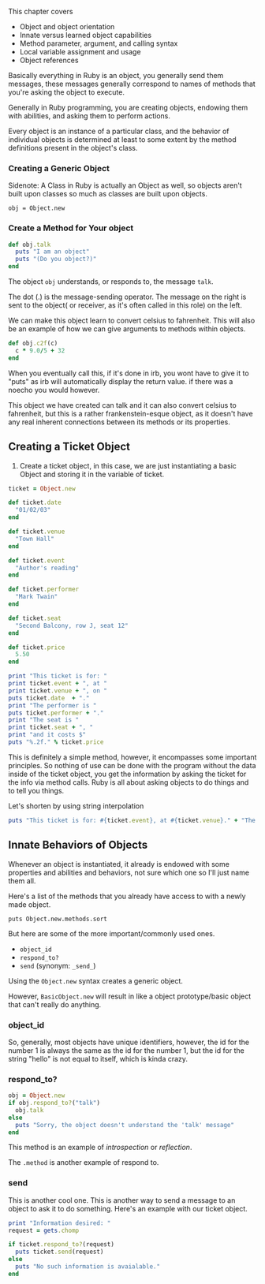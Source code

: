 This chapter covers

- Object and object orientation
- Innate versus learned object capabilities
- Method parameter, argument, and calling syntax
- Local variable assignment and usage
- Object references

Basically everything in Ruby is an object, you generally send them messages, these messages generally correspond to names of methods that you're asking the object to execute.

Generally in Ruby programming, you are creating objects, endowing them with abilities, and asking them to perform actions.

Every object is an instance of a particular class, and the behavior of individual objects is determined at least to some extent by the method definitions present in the object's class.

### Creating a Generic Object

Sidenote: A Class in Ruby is actually an Object as well, so objects aren't built upon classes so much as classes are built upon objects.

`obj = Object.new`

### Create a Method for Your object

```ruby
def obj.talk
  puts "I am an object"
  puts "(Do you object?)"
end
```

The object `obj` understands, or responds to, the message `talk`.

The dot (.) is the message-sending operator.  The message on the right is sent to the object( or receiver, as it's often called in this role) on the left.

We can make this object learn to convert celsius to fahrenheit.  This will also be an example of how we can give arguments to methods within objects.

```ruby
def obj.c2f(c)
  c * 9.0/5 + 32
end
```

When you eventually call this, if it's done in irb, you wont have to give it to "puts" as irb will automatically display the return value.  if there was a noecho you would however.

This object we have created can talk and it can also convert celsius to fahrenheit, but this is a rather frankenstein-esque object, as it doesn't have any real inherent connections between its methods or its properties.

## Creating a Ticket Object

1. Create a ticket object, in this case, we are just instantiating a basic Object and storing it in the variable of ticket.

```ruby
ticket = Object.new

def ticket.date
  "01/02/03"
end

def ticket.venue
  "Town Hall"
end

def ticket.event
  "Author's reading"
end

def ticket.performer
  "Mark Twain"
end

def ticket.seat
  "Second Balcony, row J, seat 12"
end

def ticket.price
  5.50
end

print "This ticket is for: "
print ticket.event + ", at "
print ticket.venue + ", on "
puts ticket.date  + "."
print "The performer is "
puts ticket.performer + "."
print "The seat is "
print ticket.seat + ", "
print "and it costs $"
puts "%.2f." % ticket.price

```
This is definitely a simple method, however, it encompasses some important principles. So nothing of use can be done with the program without the data inside of the ticket object, you get the information by asking the ticket for the info via method calls. Ruby is all about asking objects to do things and to tell you things.

Let's shorten by using string interpolation

```ruby
puts "This ticket is for: #{ticket.event}, at #{ticket.venue}." + "The perfomer is #{ticket.performer}." + "The seat is #{ticket.seat}, "+ "and it costs $#{"%.2f" % ticket.price}"
```

## Innate Behaviors of Objects

Whenever an object is instantiated, it already is endowed with some properties and abilities and behaviors, not sure which one so I'll just name them all.

Here's a list of the methods that you already have access to with a newly made object.

`puts Object.new.methods.sort`

But here are some of the more important/commonly used ones.

- `object_id`
- `respond_to?`
- `send` (synonym: `_send_`)

Using the `Object.new` syntax creates a generic object.

However, `BasicObject.new` will result in like a object prototype/basic object that can't really do anything.


### object_id

So, generally, most objects have unique identifiers, however, the id for the number 1 is always the same as the id for the number 1, but the id for the string "hello" is not equal to itself, which is kinda crazy.

### respond_to?

```ruby
obj = Object.new
if obj.respond_to?("talk")
  obj.talk
else
  puts "Sorry, the object doesn't understand the 'talk' message"
end
```

This method is an example of <i>introspection</i> or <i>reflection</i>.

The `.method` is another example of respond to.

### send  

This is another cool one.  This is another way to send a message to an object to ask it to do something.  Here's an example with our ticket object.

```ruby
print "Information desired: "
request = gets.chomp

if ticket.respond_to?(request)
  puts ticket.send(request)
else
  puts "No such information is avaialable."
end
```
